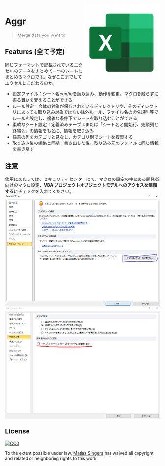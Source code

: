 <img src="doc/icon-excel-png-7.png" align="right">

# Aggr
> Merge data you want to.

## Features (全て予定)
同じフォーマットで記載されているエクセルのデータをまとめて一つのシートにまとめるマクロです。なぜここまでしてエクセルにこだわるのか。
- 設定ファイル：シート名*config*を読み込み、動作を変更。マクロを触らずに振る舞いを変えることができる
- ルール設定：合体の対象が保存されているディレクトリや、そのディレクトリにあっても取り込み対象ではない除外ルール、ファイル名の命名規則等でルールを設定し、複雑な条件下でシートを取り込むことができる
- 柔軟なシート設定：定義済みテーブルまたは「シート名と開始行、先頭列と終端列」の情報をもとに、情報を取り込み
- 任意の列をカテゴリと見なし、カテゴリ別でシートを複製する
- 取り込み後の編集と同期：書き出した後、取り込み元のファイルに同じ情報を書き戻す

## 注意
使用にあたっては、セキュリティセンターにて、マクロの設定の中にある開発者向けのマクロ設定、**VBA プロジェクトオブジェクトモデルへのアクセスを信頼する**にチェックを入れてください。
<img src="doc/notice_1.png" align="center">
<img src="doc/notice_2.png" align="center">

## License

[![CC0](https://licensebuttons.net/p/zero/1.0/88x31.png)](https://creativecommons.org/publicdomain/zero/1.0/)

To the extent possible under law, [Matias Singers](http://mts.io) has waived all copyright and related or neighboring rights to this work.
